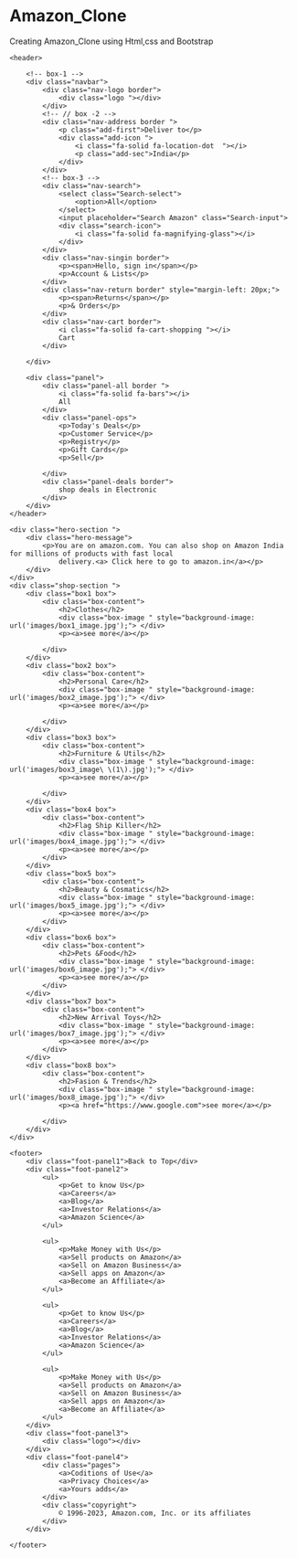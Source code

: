 # Amazon_Clone
Creating Amazon_Clone using Html,css and Bootstrap
<!DOCTYPE html>
<html lang="en">

<head>
    <meta charset="UTF-8">
    <meta name="viewport" content="width=device-width, initial-scale=1.0">
    <title>Amazon</title>
    <link rel="stylesheet" href="style.css">
    <link rel="stylesheet" href="https://cdnjs.cloudflare.com/ajax/libs/font-awesome/6.4.0/css/all.min.css"
        integrity="sha512-iecdLmaskl7CVkqkXNQ/ZH/XLlvWZOJyj7Yy7tcenmpD1ypASozpmT/E0iPtmFIB46ZmdtAc9eNBvH0H/ZpiBw=="
        crossorigin="anonymous" referrerpolicy="no-referrer" />

<body>

    <header>
        
        <!-- box-1 -->
        <div class="navbar">
            <div class="nav-logo border">
                <div class="logo "></div>
            </div>
            <!-- // box -2 -->
            <div class="nav-address border ">
                <p class="add-first">Deliver to</p>
                <div class="add-icon ">
                    <i class="fa-solid fa-location-dot  "></i>
                    <p class="add-sec">India</p>
                </div>
            </div>
            <!-- box-3 -->
            <div class="nav-search">
                <select class="Search-select">
                    <option>All</option>
                </select>
                <input placeholder="Search Amazon" class="Search-input">
                <div class="search-icon">
                    <i class="fa-solid fa-magnifying-glass"></i>
                </div>
            </div>
            <div class="nav-singin border">
                <p><span>Hello, sign in</span></p>
                <p>Account & Lists</p>
            </div>
            <div class="nav-return border" style="margin-left: 20px;">
                <p><span>Returns</span></p>
                <p>& Orders</p>
            </div>
            <div class="nav-cart border">
                <i class="fa-solid fa-cart-shopping "></i>
                Cart
            </div>

        </div>

        <div class="panel">
            <div class="panel-all border ">
                <i class="fa-solid fa-bars"></i>
                All
            </div>
            <div class="panel-ops">
                <p>Today's Deals</p>
                <p>Customer Service</p>
                <p>Registry</p>
                <p>Gift Cards</p>
                <p>Sell</p>

            </div>
            <div class="panel-deals border">
                shop deals in Electronic
            </div>
        </div>
    </header>

    <div class="hero-section ">
        <div class="hero-message">
            <p>You are on amazon.com. You can also shop on Amazon India for millions of products with fast local
                delivery.<a> Click here to go to amazon.in</a></p>
        </div>
    </div>
    <div class="shop-section ">
        <div class="box1 box">
            <div class="box-content">
                <h2>Clothes</h2>
                <div class="box-image " style="background-image: url('images/box1_image.jpg');"> </div>
                <p><a>see more</a></p>

            </div>
        </div>
        <div class="box2 box">
            <div class="box-content">
                <h2>Personal Care</h2>
                <div class="box-image " style="background-image: url('images/box2_image.jpg');"> </div>
                <p><a>see more</a></p>

            </div>
        </div>
        <div class="box3 box">
            <div class="box-content">
                <h2>Furniture & Utils</h2>
                <div class="box-image " style="background-image: url('images/box3_image\ \(1\).jpg');"> </div>
                <p><a>see more</a></p>

            </div>
        </div>
        <div class="box4 box">
            <div class="box-content">
                <h2>Flag Ship Killer</h2>
                <div class="box-image " style="background-image: url('images/box4_image.jpg');"> </div>
                <p><a>see more</a></p>
            </div>
        </div>
        <div class="box5 box">
            <div class="box-content">
                <h2>Beauty & Cosmatics</h2>
                <div class="box-image " style="background-image: url('images/box5_image.jpg');"> </div>
                <p><a>see more</a></p>
            </div>
        </div>
        <div class="box6 box">
            <div class="box-content">
                <h2>Pets &Food</h2>
                <div class="box-image " style="background-image: url('images/box6_image.jpg');"> </div>
                <p><a>see more</a></p>
            </div>
        </div>
        <div class="box7 box">
            <div class="box-content">
                <h2>New Arrival Toys</h2>
                <div class="box-image " style="background-image: url('images/box7_image.jpg');"> </div>
                <p><a>see more</a></p>
            </div>
        </div>
        <div class="box8 box">
            <div class="box-content">
                <h2>Fasion & Trends</h2>
                <div class="box-image " style="background-image: url('images/box8_image.jpg');"> </div>
                <p><a href="https://www.google.com">see more</a></p>

            </div>
        </div>
    </div>

    <footer>
        <div class="foot-panel1">Back to Top</div>
        <div class="foot-panel2">
            <ul>
                <p>Get to know Us</p>
                <a>Careers</a>
                <a>Blog</a>
                <a>Investor Relations</a>
                <a>Amazon Science</a>
            </ul>

            <ul>
                <p>Make Money with Us</p>
                <a>Sell products on Amazon</a>
                <a>Sell on Amazon Business</a>
                <a>Sell apps on Amazon</a>
                <a>Become an Affiliate</a>
            </ul>

            <ul>
                <p>Get to know Us</p>
                <a>Careers</a>
                <a>Blog</a>
                <a>Investor Relations</a>
                <a>Amazon Science</a>
            </ul>

            <ul>
                <p>Make Money with Us</p>
                <a>Sell products on Amazon</a>
                <a>Sell on Amazon Business</a>
                <a>Sell apps on Amazon</a>
                <a>Become an Affiliate</a>
            </ul>
        </div>
        <div class="foot-panel3">
            <div class="logo"></div>
        </div>
        <div class="foot-panel4">
            <div class="pages">
                <a>Coditions of Use</a>
                <a>Privacy Choices</a>
                <a>Yours adds</a>
            </div>
            <div class="copyright">
                © 1996-2023, Amazon.com, Inc. or its affiliates
            </div>
        </div>

    </footer>
</body>

</html>
